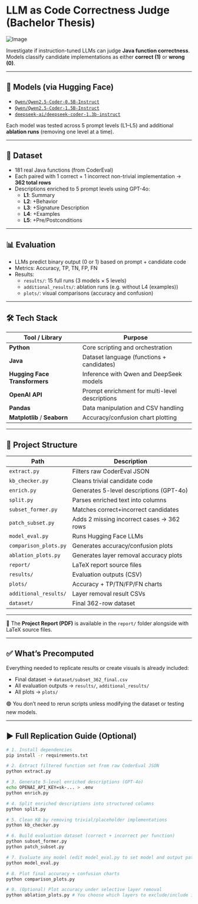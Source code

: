 # LLM as Code Correctness Judge (Bachelor Thesis)
![Image](https://github.com/user-attachments/assets/8f18475b-2ae8-4d60-81db-5c59f34137cd)

Investigate if instruction-tuned LLMs can judge **Java function correctness**.  
Models classify candidate implementations as either **correct (1)** or **wrong (0)**.

---

## 🤖 Models (via Hugging Face)

- [`Qwen/Qwen2.5-Coder-0.5B-Instruct`](https://huggingface.co/Qwen/Qwen2.5-Coder-0.5B-Instruct)  
- [`Qwen/Qwen2.5-Coder-1.5B-Instruct`](https://huggingface.co/Qwen/Qwen2.5-Coder-1.5B-Instruct)  
- [`deepseek-ai/deepseek-coder-1.3b-instruct`](https://huggingface.co/deepseek-ai/deepseek-coder-1.3b-instruct)

Each model was tested across 5 prompt levels (L1–L5) and additional **ablation runs** (removing one level at a time).

---

## 📌 Dataset

- 181 real Java functions (from CoderEval)
- Each paired with 1 correct + 1 incorrect non-trivial implementation → **362 total rows**
- Descriptions enriched to 5 prompt levels using GPT-4o:
  - **L1**: Summary  
  - **L2**: +Behavior  
  - **L3**: +Signature Description  
  - **L4**: +Examples  
  - **L5**: +Pre/Postconditions  

---

## 📊 Evaluation

- LLMs predict binary output (0 or 1) based on prompt + candidate code
- Metrics: Accuracy, TP, TN, FP, FN
- Results:
  - `results/`: 15 full runs (3 models × 5 levels)  
  - `additional_results/`: ablation runs (e.g. without L4 (examples))  
  - `plots/`: visual comparisons (accuracy and confusion)  

---

## 🛠️ Tech Stack

| Tool / Library              | Purpose                                             |
|-----------------------------|-----------------------------------------------------|
| **Python**                  | Core scripting and orchestration                    |
| **Java**                  | Dataset language (functions + candidates)                    |
| **Hugging Face Transformers** | Inference with Qwen and DeepSeek models             |
| **OpenAI API**     | Prompt enrichment for multi-level descriptions      |
| **Pandas**                  | Data manipulation and CSV handling                  |
| **Matplotlib** / **Seaborn**| Accuracy/confusion chart plotting  

---

## 📁 Project Structure

| Path                 | Description                                 |
|----------------------|---------------------------------------------|
| `extract.py`         | Filters raw CoderEval JSON                   |
| `kb_checker.py`      | Cleans trivial candidate code                |
| `enrich.py`          | Generates 5-level descriptions (GPT-4o)      |
| `split.py`           | Parses enriched text into columns            |
| `subset_former.py`   | Matches correct+incorrect candidates          |
| `patch_subset.py`    | Adds 2 missing incorrect cases → 362 rows    |
| `model_eval.py`      | Runs Hugging Face LLMs                       |
| `comparison_plots.py` | Generates accuracy/confusion plots           |
| `ablation_plots.py` | Generates layer removal accuracy plots           |
| `report/`            | LaTeX report source files                   |
| `results/`           | Evaluation outputs (CSV)                    |
| `plots/`             | Accuracy + TP/TN/FP/FN charts               |
| `additional_results/`| Layer removal result CSVs                        |
| `dataset/`           | Final 362-row dataset                       |

---

📄 The **Project Report (PDF)** is available in the `report/` folder alongside with LaTeX source files.

---

## ✅ What’s Precomputed

Everything needed to replicate results or create visuals is already included:
- Final dataset → `dataset/subset_362_final.csv`  
- All evaluation outputs → `results/`, `additional_results/`  
- All plots → `plots/`

🟢 You don’t need to rerun scripts unless modifying the dataset or testing new models.

---

## ▶️ Full Replication Guide (Optional)

```bash
# 1. Install dependencies
pip install -r requirements.txt

# 2. Extract filtered function set from raw CoderEval JSON
python extract.py

# 3. Generate 5-level enriched descriptions (GPT-4o)
echo OPENAI_API_KEY=sk-... > .env
python enrich.py

# 4. Split enriched descriptions into structured columns
python split.py

# 5. Clean KB by removing trivial/placeholder implementations
python kb_checker.py

# 6. Build evaluation dataset (correct + incorrect per function)
python subset_former.py
python patch_subset.py

# 7. Evaluate any model (edit model_eval.py to set model and output paths)
python model_eval.py

# 8. Plot final accuracy + confusion charts
python comparison_plots.py

# 9. (Optional) Plot accuracy under selective layer removal
python ablation_plots.py # You choose which layers to exclude/include in the model_eval.py
